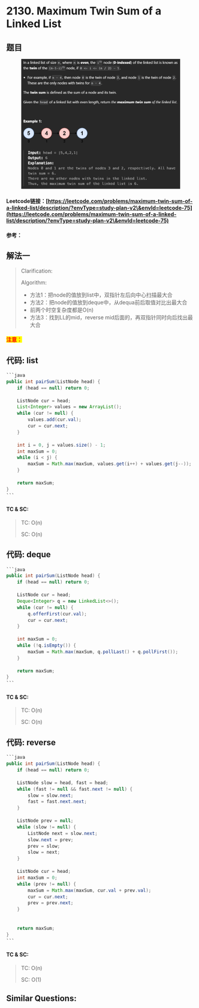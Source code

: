 # 2130. Maximum Twin Sum of a Linked List

## 题目

<figure><img src="../../.gitbook/assets/image (2) (1) (1) (1) (1) (1) (1) (1) (1) (1) (1) (1) (1) (1).png" alt=""><figcaption></figcaption></figure>

#### Leetcode链接：[https://leetcode.com/problems/maximum-twin-sum-of-a-linked-list/description/?envType=study-plan-v2\&envId=leetcode-75](https://leetcode.com/problems/maximum-twin-sum-of-a-linked-list/description/?envType=study-plan-v2\&envId=leetcode-75)

#### 参考：

## 解法一

> Clarification:&#x20;
>
> Algorithm:&#x20;
>
> * 方法1：把node的值放到list中，双指针左后向中心扫描最大合
> * 方法2：把node的值放到deque中，从dequa前后取值对比出最大合
> * 前两个时空复杂度都是O(n)
> * 方法3：找到LL的mid，reverse mid后面的，再双指针同时向后找出最大合

#### <mark style="color:red;">注意：</mark>

## 代码: list

````java
```java
public int pairSum(ListNode head) {
    if (head == null) return 0;

    ListNode cur = head;
    List<Integer> values = new ArrayList();
    while (cur != null) {
        values.add(cur.val);
        cur = cur.next;
    }

    int i = 0, j = values.size() - 1;
    int maxSum = 0;
    while (i < j) {
        maxSum = Math.max(maxSum, values.get(i++) + values.get(j--));
    }

    return maxSum;
}
```
````

#### TC & SC:&#x20;

> TC: O(n)
>
> SC: O(n)

## 代码: deque

````java
```java
public int pairSum(ListNode head) {
    if (head == null) return 0;

    ListNode cur = head;
    Deque<Integer> q = new LinkedList<>();
    while (cur != null) {
        q.offerFirst(cur.val);
        cur = cur.next;
    }

    int maxSum = 0;
    while (!q.isEmpty()) {
        maxSum = Math.max(maxSum, q.pollLast() + q.pollFirst());
    }

    return maxSum;
}
```
````

#### TC & SC:&#x20;

> TC: O(n)
>
> SC: O(n)

## 代码: reverse

````java
```java
public int pairSum(ListNode head) {
    if (head == null) return 0;

    ListNode slow = head, fast = head;
    while (fast != null && fast.next != null) {
        slow = slow.next;
        fast = fast.next.next;
    }

    ListNode prev = null;
    while (slow != null) {
        ListNode next = slow.next;
        slow.next = prev;
        prev = slow;
        slow = next;
    }

    ListNode cur = head;
    int maxSum = 0;
    while (prev != null) {
        maxSum = Math.max(maxSum, cur.val + prev.val);
        cur = cur.next;
        prev = prev.next;
    }
    

    return maxSum;
}
```
````

#### TC & SC:&#x20;

> TC: O(n)
>
> SC: O(1)

## **Similar Questions:**&#x20;
